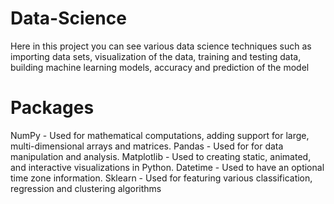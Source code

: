 # Data-Science
Here in this project you can see various data science techniques such as importing data sets, visualization of the data, training and testing data, building machine learning models, accuracy and prediction of the model

# Packages
NumPy - Used for mathematical computations, adding support for large, multi-dimensional arrays and matrices.
Pandas - Used for for data manipulation and analysis.
Matplotlib - Used to creating static, animated, and interactive visualizations in Python.
Datetime - Used to have an optional time zone information.
Sklearn - Used for featuring various classification, regression and clustering algorithms
